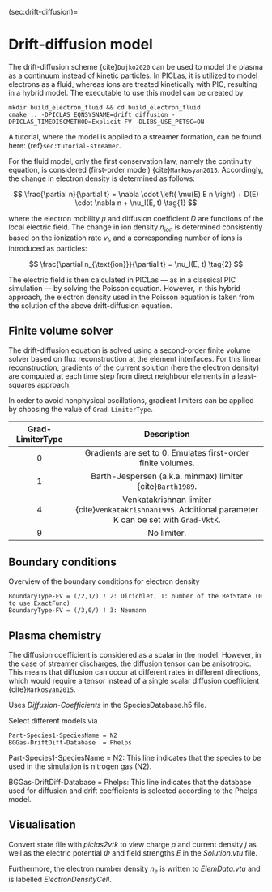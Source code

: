 (sec:drift-diffusion)=
# Drift-diffusion model

The drift-diffusion scheme {cite}`Dujko2020` can be used to model the plasma as a continuum instead of kinetic particles. In PICLas, it is utilized to model electrons as a fluid, whereas ions are treated kinetically with PIC, resulting in a hybrid model. The executable to use this model can be created by

    mkdir build_electron_fluid && cd build_electron_fluid
    cmake .. -DPICLAS_EQNSYSNAME=drift_diffusion -DPICLAS_TIMEDISCMETHOD=Explicit-FV -DLIBS_USE_PETSC=ON

A tutorial, where the model is applied to a streamer formation, can be found here: {ref}`sec:tutorial-streamer`.

For the fluid model, only the first conservation law, namely the continuity equation, is considered (first-order model) {cite}`Markosyan2015`. Accordingly, the change in electron density is determined as follows:

$$
\frac{\partial n}{\partial t} = \nabla \cdot \left( \mu(E) E n \right) + D(E) \cdot \nabla n + \nu_I(E, t) \tag{1}
$$

where the electron mobility $\mu$ and diffusion coefficient $D$ are functions of the local electric field.
The change in ion density $n_{\text{ion}}$ is determined consistently based on the ionization rate $\nu_I$, and a corresponding number of ions is introduced as particles:

$$
\frac{\partial n_{\text{ion}}}{\partial t} = \nu_I(E, t) \tag{2}
$$

The electric field is then calculated in PICLas — as in a classical PIC simulation — by solving the Poisson equation.
However, in this hybrid approach, the electron density used in the Poisson equation is taken from the solution of the above drift-diffusion equation.

## Finite volume solver

The drift-diffusion equation is solved using a second-order finite volume solver based on flux reconstruction at the element interfaces. For this linear reconstruction, gradients of the current solution (here the electron density) are computed at each time step from direct neighbour elements in a least-squares approach.

In order to avoid nonphysical oscillations, gradient limiters can be applied by choosing the value of `Grad-LimiterType`.


| **Grad-LimiterType** |                                             **Description**                                              |
| :------------------: | :------------------------------------------------------------------------------------------------------: |
|          0           |                       Gradients are set to 0. Emulates first-order finite volumes.                       |
|          1           |                        Barth-Jespersen (a.k.a. minmax) limiter {cite}`Barth1989`.                        |
|          4           | Venkatakrishnan limiter {cite}`Venkatakrishnan1995`. Additional parameter K can be set with `Grad-VktK`. |
|          9           |                                               No limiter.                                                |



## Boundary conditions

Overview of the boundary conditions for electron density

    BoundaryType-FV = (/2,1/) ! 2: Dirichlet, 1: number of the RefState (0 to use ExactFunc)
    BoundaryType-FV = (/3,0/) ! 3: Neumann

## Plasma chemistry

The diffusion coefficient is considered as a scalar in the model. However, in the case of streamer discharges, the diffusion tensor can be anisotropic. This means that diffusion can occur at different rates in different directions, which would require a tensor instead of a single scalar diffusion coefficient {cite}`Markosyan2015`.

Uses *Diffusion-Coefficients* in the SpeciesDatabase.h5 file.

Select different models via

    Part-Species1-SpeciesName = N2
    BGGas-DriftDiff-Database  = Phelps

Part-Species1-SpeciesName = N2: This line indicates that the species to be used in the simulation is nitrogen gas (N2).

BGGas-DriftDiff-Database = Phelps: This line indicates that the database used for diffusion and drift coefficients is selected according to the Phelps model.

## Visualisation

Convert state file with *piclas2vtk* to view charge $\rho$ and current density $j$ as well as the electric potential $\Phi$ and
field strengths $E$ in the *Solution.vtu* file.

Furthermore, the electron number density $n_{e}$ is written to *ElemData.vtu* and is labelled *ElectronDensityCell*.
